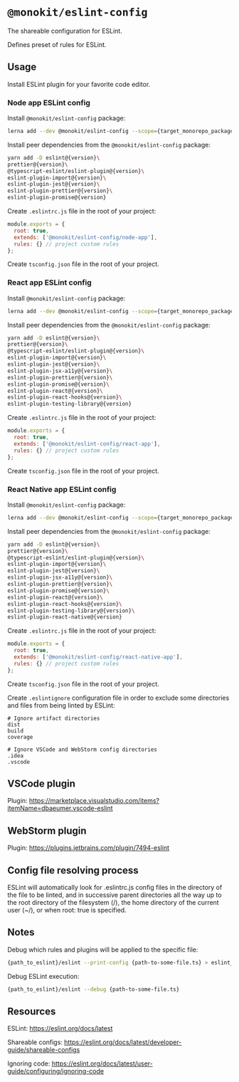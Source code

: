 # `@monokit/eslint-config`

The shareable configuration for ESLint.

Defines preset of rules for ESLint.

## Usage

Install ESLint plugin for your favorite code editor.

### Node app ESLint config

Install `@monokit/eslint-config` package:

```sh
lerna add --dev @monokit/eslint-config --scope={target_monorepo_package}
```

Install peer dependencies from the `@monokit/eslint-config` package:

```sh
yarn add -D eslint@{version}\
prettier@{version}\
@typescript-eslint/eslint-plugin@{version}\
eslint-plugin-import@{version}\
eslint-plugin-jest@{version}\
eslint-plugin-prettier@{version}\
eslint-plugin-promise@{version}
```

Create `.eslintrc.js` file in the root of your project:

```javascript
module.exports = {
  root: true,
  extends: ['@monokit/eslint-config/node-app'],
  rules: {} // project custom rules
};
```

Create `tsconfig.json` file in the root of your project.

### React app ESLint config

Install `@monokit/eslint-config` package:

```sh
lerna add --dev @monokit/eslint-config --scope={target_monorepo_package}
```

Install peer dependencies from the `@monokit/eslint-config` package:

```sh
yarn add -D eslint@{version}\
prettier@{version}\
@typescript-eslint/eslint-plugin@{version}\
eslint-plugin-import@{version}\
eslint-plugin-jest@{version}\
eslint-plugin-jsx-a11y@{version}\
eslint-plugin-prettier@{version}\
eslint-plugin-promise@{version}\
eslint-plugin-react@{version}\
eslint-plugin-react-hooks@{version}\
eslint-plugin-testing-library@{version}
```

Create `.eslintrc.js` file in the root of your project:

```javascript
module.exports = {
  root: true,
  extends: ['@monokit/eslint-config/react-app'],
  rules: {} // project custom rules
};
```

Create `tsconfig.json` file in the root of your project.

### React Native app ESLint config

Install `@monokit/eslint-config` package:

```sh
lerna add --dev @monokit/eslint-config --scope={target_monorepo_package}
```

Install peer dependencies from the `@monokit/eslint-config` package:

```sh
yarn add -D eslint@{version}\
prettier@{version}\
@typescript-eslint/eslint-plugin@{version}\
eslint-plugin-import@{version}\
eslint-plugin-jest@{version}\
eslint-plugin-jsx-a11y@{version}\
eslint-plugin-prettier@{version}\
eslint-plugin-promise@{version}\
eslint-plugin-react@{version}\
eslint-plugin-react-hooks@{version}\
eslint-plugin-testing-library@{version}\
eslint-plugin-react-native@{version}
```

Create `.eslintrc.js` file in the root of your project:

```javascript
module.exports = {
  root: true,
  extends: ['@monokit/eslint-config/react-native-app'],
  rules: {} // project custom rules
};
```

Create `tsconfig.json` file in the root of your project.

Create `.eslintignore` configuration file in order to exclude some directories and files from being linted by ESLint:

```text
# Ignore artifact directories
dist
build
coverage

# Ignore VSCode and WebStorm config directories
.idea
.vscode
```

## VSCode plugin

Plugin: https://marketplace.visualstudio.com/items?itemName=dbaeumer.vscode-eslint

## WebStorm plugin

Plugin: https://plugins.jetbrains.com/plugin/7494-eslint

## Config file resolving process

ESLint will automatically look for .eslintrc.js config files in the directory of the file to be linted, and in successive parent directories all the way up to the root directory of the filesystem (/), the home directory of the current user (~/), or when root: true is specified.

## Notes

Debug which rules and plugins will be applied to the specific file:

```sh
{path_to_eslint}/eslint --print-config {path-to-some-file.ts} > eslint_config_report.json
```

Debug ESLint execution:

```sh
{path_to_eslint}/eslint --debug {path-to-some-file.ts}
```

## Resources

ESLint: https://eslint.org/docs/latest

Shareable configs: https://eslint.org/docs/latest/developer-guide/shareable-configs

Ignoring code: https://eslint.org/docs/latest/user-guide/configuring/ignoring-code
